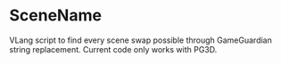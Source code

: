 # SceneName
VLang script to find every scene swap possible through GameGuardian string replacement. Current code only works with PG3D.
